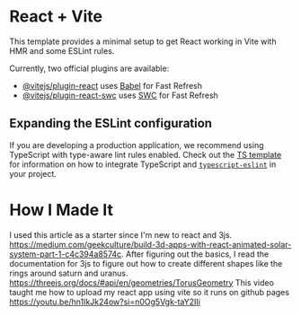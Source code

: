 # React + Vite

This template provides a minimal setup to get React working in Vite with HMR and some ESLint rules.

Currently, two official plugins are available:

- [@vitejs/plugin-react](https://github.com/vitejs/vite-plugin-react/blob/main/packages/plugin-react) uses [Babel](https://babeljs.io/) for Fast Refresh
- [@vitejs/plugin-react-swc](https://github.com/vitejs/vite-plugin-react/blob/main/packages/plugin-react-swc) uses [SWC](https://swc.rs/) for Fast Refresh

## Expanding the ESLint configuration

If you are developing a production application, we recommend using TypeScript with type-aware lint rules enabled. Check out the [TS template](https://github.com/vitejs/vite/tree/main/packages/create-vite/template-react-ts) for information on how to integrate TypeScript and [`typescript-eslint`](https://typescript-eslint.io) in your project.

# How I Made It
I used this article as a starter since I'm new to react and 3js. https://medium.com/geekculture/build-3d-apps-with-react-animated-solar-system-part-1-c4c394a8574c.
After figuring out the basics, I read the documentation for 3js to figure out how to create different shapes like the rings around saturn and uranus. https://threejs.org/docs/#api/en/geometries/TorusGeometry
This video taught me how to upload my react app using vite so it runs on github pages https://youtu.be/hn1IkJk24ow?si=n0Og5Vgk-taY2IIi

